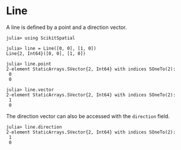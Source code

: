 # Line

A line is defined by a point and a direction vector.

```jldoctest line
julia> using ScikitSpatial

julia> line = Line([0, 0], [1, 0])
Line{2, Int64}([0, 0], [1, 0])

julia> line.point
2-element StaticArrays.SVector{2, Int64} with indices SOneTo(2):
 0
 0

julia> line.vector
2-element StaticArrays.SVector{2, Int64} with indices SOneTo(2):
 1
 0
```

The direction vector can also be accessed with the `direction` field.

```jldoctest line
julia> line.direction
2-element StaticArrays.SVector{2, Int64} with indices SOneTo(2):
 1
 0
```

